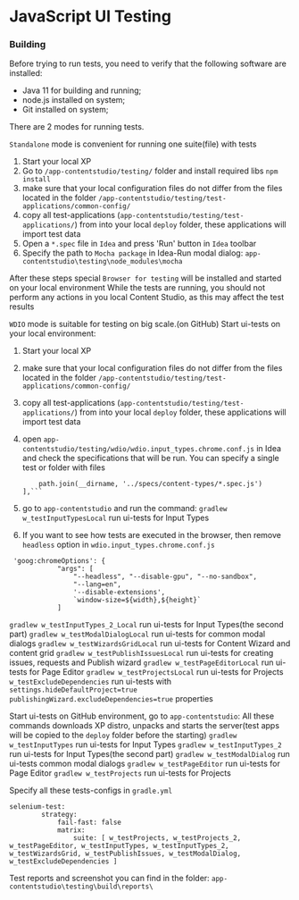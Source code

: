 JavaScript UI Testing
===

### Building

Before trying to run tests, you need to verify that the following software are installed:

* Java 11 for building and running;
* node.js installed on system;
* Git installed on system;

There are 2 modes for running tests.

`Standalone` mode is convenient for running one suite(file) with tests
1. Start your local XP
2. Go to `/app-contentstudio/testing/` folder and install required libs
    ``` npm install ```
3. make sure that your local configuration files do not differ from the files located in the folder `/app-contentstudio/testing/test-applications/common-config/`
4. copy all test-applications (`app-contentstudio/testing/test-applications/`) from  into your local `deploy` folder, these applications will import test data
5. Open a `*.spec` file in `Idea` and press 'Run' button in `Idea` toolbar
6. Specify the path to `Mocha package` in Idea-Run modal dialog: `app-contentstudio\testing\node_modules\mocha`

 After these steps special `Browser for testing` will be installed and started on your local environment
 While the tests are running, you should not perform any actions in you local Content Studio, as this may affect the test results


`WDIO` mode is suitable for testing on big scale.(on GitHub)
Start ui-tests on your local environment:
1. Start your local XP
2. make sure that your local configuration files do not differ from the files located in the folder `/app-contentstudio/testing/test-applications/common-config/`
3. copy all test-applications (`app-contentstudio/testing/test-applications/`) from  into your local `deploy` folder, these applications will import test data
4. open `app-contentstudio/testing/wdio/wdio.input_types.chrome.conf.js` in Idea and check the specifications that will be run.
   You can specify a single test or folder with files

    ``` specs: [
        path.join(__dirname, '../specs/content-types/*.spec.js')
    ],```

5. go to `app-contentstudio` and run the command:
    ```gradlew w_testInputTypesLocal```  run ui-tests for Input Types

6. If you want to see how tests are executed in the browser, then remove ``headless`` option in `wdio.input_types.chrome.conf.js`

```
 'goog:chromeOptions': {
            "args": [
                "--headless", "--disable-gpu", "--no-sandbox",
                "--lang=en",
                '--disable-extensions',
                `window-size=${width},${height}`
            ]
```

```gradlew w_testInputTypes_2_Local``` run ui-tests for Input Types(the second part)
```gradlew w_testModalDialogLocal```   run ui-tests for common modal dialogs
```gradlew w_testWizardsGridLocal```   run ui-tests for Content Wizard and content grid
```gradlew w_testPublishIssuesLocal``` run ui-tests for creating issues, requests and Publish wizard
```gradlew w_testPageEditorLocal```    run ui-tests for Page Editor
```gradlew w_testProjectsLocal```      run ui-tests for Projects
```w_testExcludeDependencies```           run ui-tests with `settings.hideDefaultProject=true publishingWizard.excludeDependencies=true` properties



Start ui-tests on GitHub environment,  go to `app-contentstudio`:
 All these commands downloads XP distro, unpacks and starts the server(test apps will be copied to the `deploy` folder before the starting)
```gradlew w_testInputTypes```       run ui-tests for Input Types
```gradlew w_testInputTypes_2```     run ui-tests for Input Types(the second part)
```gradlew w_testModalDialog```      run ui-tests common modal dialogs
```gradlew w_testPageEditor```       run ui-tests for Page Editor
```gradlew w_testProjects```         run ui-tests for Projects


Specify all these tests-configs in ``gradle.yml``

```
selenium-test:
        strategy:
            fail-fast: false
            matrix:
                suite: [ w_testProjects, w_testProjects_2, w_testPageEditor, w_testInputTypes, w_testInputTypes_2, w_testWizardsGrid, w_testPublishIssues, w_testModalDialog, w_testExcludeDependencies ]
```

Test reports and screenshot you can find in the folder: ```app-contentstudio\testing\build\reports\```

